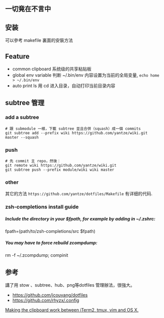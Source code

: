 一切竟在不言中
---

## 安装
可以參考 makefile 裏面的安裝方法

## Feature
- common clipboard 系统级的共享粘贴板
- global env variable 判断 ~/.bin/env 内容设置为当前的全局变量, `echo home > ~/.bin/env`
- auto print ls 用 cd 进入目录，自动打印当前目录内容


## subtree 管理

### add a subtree
```
# 跟 submodule 一樣，下載 subtree 並且合併（squash）成一個 commits
git subtree add --prefix wiki https://github.com/yantze/wiki.git master --squash
```

### push 
```
# 先 commit 主 repo，然後：
git remote wiki https://github.com/yantze/wiki.git
git subtree push --prefix module/wiki wiki master
```

### other
其它的方法 `https://github.com/yantze/dotfiles/Makefile` 有详细的代码.

### zsh-completions install guide

##### Include the directory in your $fpath, for example by adding in ~/.zshrc:
fpath=(path/to/zsh-completions/src $fpath)

##### You may have to force rebuild zcompdump:
rm -f ~/.zcompdump; compinit


## 参考
講了用 stow 、subtree、hub、png等dotfiles 管理辦法，很強大。
- https://github.com/jcouyang/dotfiles
- https://github.com/rhyzx/.config

[Making the clipboard work between iTerm2, tmux, vim and OS X.](https://evertpot.com/osx-tmux-vim-copy-paste-clipboard/)

